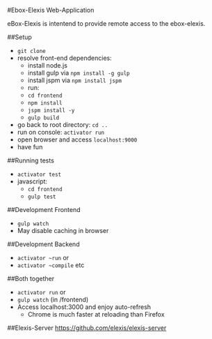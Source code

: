 #Ebox-Elexis Web-Application

eBox-Elexis is intentend to provide remote access to the ebox-elexis.

##Setup

* `git clone`
* resolve front-end dependencies: 
    * install node.js
    * install gulp via `npm install -g gulp`
    * install jspm via `npm install jspm`
    * run:
    * `cd frontend`
    * `npm install`
    * `jspm install -y`
    * `gulp build`
* go back to root directory: `cd ..`
* run on console: `activator run`
* open browser and access `localhost:9000`
* have fun

##Running tests
* `activator test`
* javascript: 
    * `cd frontend` 
    * `gulp test`

##Development Frontend
* `gulp watch`
* May disable caching in browser

##Development Backend
* `activator ~run` or
* `activator ~compile` etc

##Both together
* `activator run` or
* `gulp watch` (in /frontend)
* Access localhost:3000 and enjoy auto-refresh
  * Chrome is much faster at reloading than Firefox

##Elexis-Server
<https://github.com/elexis/elexis-server>